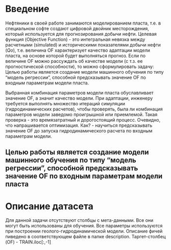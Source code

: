 # Введение

Нефтяники в своей работе занимаются моделированием пласта, т.е. в специальном софте создают цифровой двойник месторождения, который используется для прогнозирования добычи нефти.
Целевая функция (Objective Function) - это интегральная невязка между расчетными (simulated) и историческими показателями добычи нефти ($Qo$), т.е. величина OF характеризует качество адаптации модели пласта, на основе которой будет выполняться прогноз. Если по величине OF можно рассуждать об качестве модели (с т.з. ее прогностической способности), то можно сформулировать задачу:
Целью работы является создание модели машинного обучения по типу “модель регрессии”, способной предсказывать значение OF по входным параметрам модели пласта.

Выбранная комбинация параметров модели пласта обуславливает значение OF, а значит качество модели. При адаптации, инженеру требуется выполнять множество итераций симуляции (гидродинамических расчетов), чтобы проверять, была ли комбинация параметров модели заведомо проигрышной или приемлемой.
Такая проверка - это времязатратный и дорогостоящий процесс. Очевидно, что напрашивается оптимизация. Как? - научиться предсказывать значение OF до запуска гидродинамического расчета по входным параметрам модели.

## Целью работы является создание модели машинного обучения по типу “модель регрессии”, способной предсказывать значение OF по входным параметрам модели пласта 

# Описание датасета

Для данной задачи отсутствуют столбцы с мета-данными. Все они могут быть использованы для обучения. Все параметры используются при построении геолого-гидродинамической модели.
Описание фичей пиведено в соответствующем файле в папке description.
Таргет-столбец (OF) - TRAIN.iloc[:,-1]